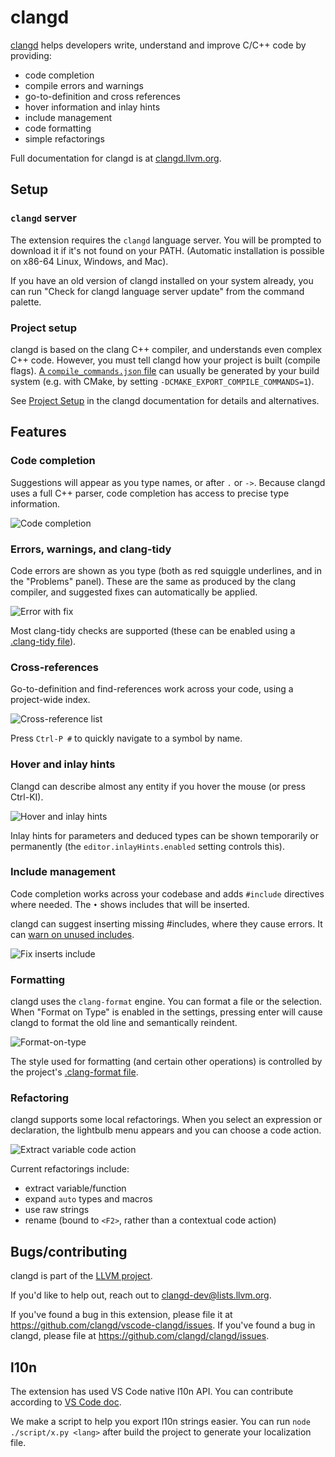 # clangd

[clangd](https://clangd.llvm.org) helps developers write, understand and
improve C/C++ code by providing:

 - code completion
 - compile errors and warnings
 - go-to-definition and cross references
 - hover information and inlay hints
 - include management
 - code formatting
 - simple refactorings

Full documentation for clangd is at [clangd.llvm.org](https://clangd.llvm.org).

## Setup

### `clangd` server

The extension requires the `clangd` language server.
You will be prompted to download it if it's not found on your PATH.
(Automatic installation is possible on x86-64 Linux, Windows, and Mac).

If you have an old version of clangd installed on your system already, you can
run "Check for clangd language server update" from the command palette.

### Project setup

clangd is based on the clang C++ compiler, and understands even complex C++
code.  However, you must tell clangd how your project is built (compile flags).
[A `compile_commands.json` file](http://clang.llvm.org/docs/JSONCompilationDatabase.html)
can usually be generated by your build system
(e.g. with CMake, by setting `-DCMAKE_EXPORT_COMPILE_COMMANDS=1`).

See [Project Setup](https://clangd.llvm.org/installation#project-setup)
in the clangd documentation for details and alternatives.

## Features

### Code completion

Suggestions will appear as you type names, or after `.` or `->`.
Because clangd uses a full C++ parser, code completion has access to precise
type information.

![Code completion](doc-assets/complete.png)

### Errors, warnings, and clang-tidy

Code errors are shown as you type (both as red squiggle underlines, and in the
"Problems" panel). These are the same as produced by the clang compiler, and
suggested fixes can automatically be applied.

![Error with fix](doc-assets/diagnostics.png)

Most clang-tidy checks are supported (these can be enabled using a [.clang-tidy
file](https://clang.llvm.org/extra/clang-tidy/)).

### Cross-references

Go-to-definition and find-references work across your code, using a project-wide
index.

![Cross-reference list](doc-assets/xrefs.png)

Press `Ctrl-P #` to quickly navigate to a symbol by name.

### Hover and inlay hints

Clangd can describe almost any entity if you hover the mouse (or press Ctrl-KI).

![Hover and inlay hints](doc-assets/hover.png)

Inlay hints for parameters and deduced types can be shown temporarily or
permanently (the `editor.inlayHints.enabled` setting controls this).

### Include management

Code completion works across your codebase and adds `#include` directives where
needed. The `•` shows includes that will be inserted.

clangd can suggest inserting missing #includes, where they cause errors.
It can [warn on unused includes](https://clangd.llvm.org/guides/include-cleaner).

![Fix inserts include](doc-assets/include.png)

### Formatting

clangd uses the `clang-format` engine. You can format a file or the selection.
When "Format on Type" is enabled in the settings, pressing enter will cause
clangd to format the old line and semantically reindent.

![Format-on-type](doc-assets/format.png)

The style used for formatting (and certain other operations) is controlled by the project's
[.clang-format file](https://clang.llvm.org/docs/ClangFormatStyleOptions.html).

### Refactoring

clangd supports some local refactorings. When you select an expression or
declaration, the lightbulb menu appears and you can choose a code action.

![Extract variable code action](doc-assets/extract.png)

Current refactorings include:
 - extract variable/function
 - expand `auto` types and macros
 - use raw strings
 - rename (bound to `<F2>`, rather than a contextual code action)

## Bugs/contributing

clangd is part of the [LLVM project](https://llvm.org).

If you'd like to help out, reach out to clangd-dev@lists.llvm.org.

If you've found a bug in this extension, please file it at https://github.com/clangd/vscode-clangd/issues.
If you've found a bug in clangd, please file at https://github.com/clangd/clangd/issues.

## l10n

The extension has used VS Code native l10n API. You can contribute according to [VS Code doc](https://github.com/microsoft/vscode-l10n?tab=readme-ov-file#vscodel10n).

We make a script to help you export l10n strings easier. You can run `node ./script/x.py <lang>` after build the project to generate your localization file. 
